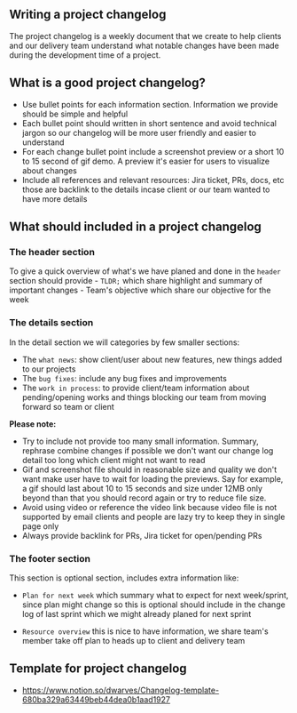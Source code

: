 ## Writing a project changelog

The project changelog is a weekly document that we create to help clients and our delivery team understand what notable changes have been made during the development time of a project.

## What is a good project changelog?

- Use bullet points for each information section. Information we provide should be simple and helpful
- Each bullet point should written in short sentence and avoid technical jargon so our changelog will be more user friendly and easier to understand
- For each change bullet point include a screenshot preview or a short 10 to 15 second of gif demo. A preview it's easier for users to visualize about changes
- Include all references and relevant resources: Jira ticket, PRs, docs, etc those are backlink to the details incase client or our team wanted to have more details

## What should included in a project changelog

### The header section

To give a quick overview of what's we have planed and done in the `header` section should provide - `TLDR;` which share highlight and summary of important changes - Team's objective which share our objective for the week

### The details section

In the detail section we will categories by few smaller sections:

- The `what news`: show client/user about new features, new things added to our projects
- The `bug fixes`: include any bug fixes and improvements
- The `work in process`: to provide client/team information about pending/opening works and things blocking our team from moving forward so team or client

**Please note:**

- Try to include not provide too many small information. Summary, rephrase combine changes if possible we don't want our change log detail too long which client might not want to read
- Gif and screenshot file should in reasonable size and quality we don't want make user have to wait for loading the previews. Say for example, a gif should last about 10 to 15 seconds and size under 12MB only beyond than that you should record again or try to reduce file size.
- Avoid using video or reference the video link because video file is not supported by email clients and people are lazy try to keep they in single page only
- Always provide backlink for PRs, Jira ticket for open/pending PRs

### The footer section

This section is optional section, includes extra information like:

- `Plan for next week` which summary what to expect for next week/sprint, since plan might change so this is optional should include in the change log of last sprint which we might already planed for next sprint

- `Resource overview` this is nice to have information, we share team's member take off plan to heads up to client and delivery team

## Template for project changelog

- https://www.notion.so/dwarves/Changelog-template-680ba329a63449beb44dea0b1aad1927
